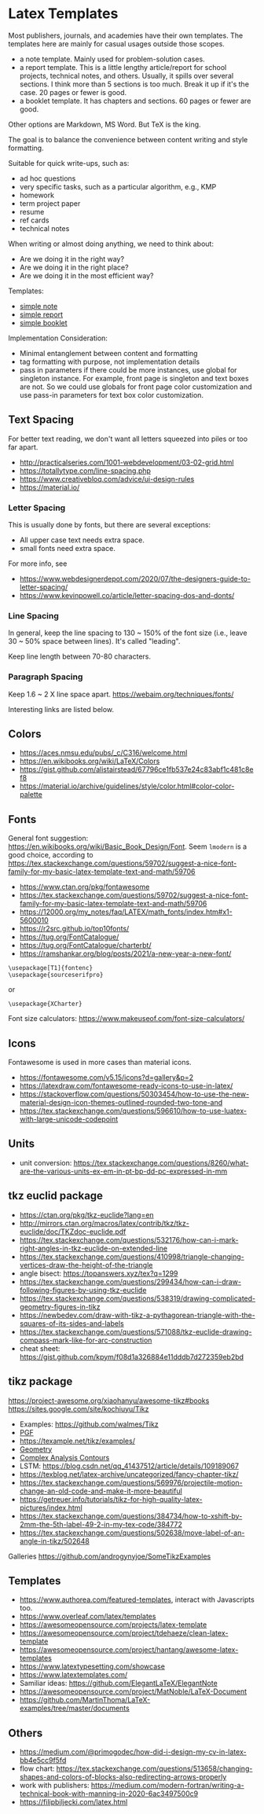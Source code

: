 # Latex Templates

Most publishers, journals, and academies have their own templates. The 
templates here are mainly for casual usages outside those scopes.
- a note template. Mainly used for problem-solution cases.
- a report template. This is a little lengthy article/report for school 
  projects, technical notes, and others. Usually, it spills over several 
  sections. I think more than 5 sections is too much. Break it up if it's 
  the case. 20 pages or fewer is good.
- a booklet template. It has chapters and sections. 60 pages or fewer are good.

Other options are Markdown, MS Word. But TeX is the king.

The goal is to balance the convenience between content writing and style
formatting.

Suitable for quick write-ups, such as:
- ad hoc questions
- very specific tasks, such as a particular algorithm, e.g., KMP
- homework
- term project paper
- resume
- ref cards
- technical notes

When writing or almost doing anything, we need to think about:
- Are we doing it in the right way?
- Are we doing it in the right place?
- Are we doing it in the most efficient way?

Templates:
- [simple note](simple-note/README.md)
- [simple report](simple-report/README.md)
- [simple booklet](simple-booklet/README.md)

Implementation Consideration:
- Minimal entanglement between content and formatting
- tag formatting with purpose, not implementation details
- pass in parameters if there could be more instances, use global for singleton 
  instance. For example, front page is singleton and text boxes are not. So we
  could use globals for front page color customization and use pass-in 
  parameters for text box color customization.

## Text Spacing
For better text reading, we don't want all letters squeezed into piles or too far apart.
- http://practicalseries.com/1001-webdevelopment/03-02-grid.html
- https://totallytype.com/line-spacing.php
- https://www.creativebloq.com/advice/ui-design-rules
- https://material.io/

### Letter Spacing
This is usually done by fonts, but there are several exceptions:
- All upper case text needs extra space.
- small fonts need extra space.

For more info, see
- https://www.webdesignerdepot.com/2020/07/the-designers-guide-to-letter-spacing/
- https://www.kevinpowell.co/article/letter-spacing-dos-and-donts/

### Line Spacing
In general, keep the line spacing to 130 ~ 150% of the font size (i.e., leave 30 ~ 50% space between lines).
It's called "leading".

Keep line length between 70-80 characters.

### Paragraph Spacing
Keep 1.6 ~ 2 X line space apart.
https://webaim.org/techniques/fonts/


Interesting links are listed below.

## Colors

- https://aces.nmsu.edu/pubs/_c/C316/welcome.html
- https://en.wikibooks.org/wiki/LaTeX/Colors
- https://gist.github.com/alistairstead/67796ce1fb537e24c83abf1c481c8ef8
- https://material.io/archive/guidelines/style/color.html#color-color-palette



## Fonts
General font suggestion: https://en.wikibooks.org/wiki/Basic_Book_Design/Font. 
Seem ```lmodern``` is a good choice, according to 
https://tex.stackexchange.com/questions/59702/suggest-a-nice-font-family-for-my-basic-latex-template-text-and-math/59706
- https://www.ctan.org/pkg/fontawesome
- https://tex.stackexchange.com/questions/59702/suggest-a-nice-font-family-for-my-basic-latex-template-text-and-math/59706
- https://12000.org/my_notes/faq/LATEX/math_fonts/index.htm#x1-5600010
- https://r2src.github.io/top10fonts/
- https://tug.org/FontCatalogue/
- https://tug.org/FontCatalogue/charterbt/
- https://ramshankar.org/blog/posts/2021/a-new-year-a-new-font/

```
\usepackage[T1]{fontenc}
\usepackage{sourceserifpro}
```
or

```\usepackage{XCharter}```

Font size calculators: https://www.makeuseof.com/font-size-calculators/

## Icons
Fontawesome is used in more cases than material icons.
- https://fontawesome.com/v5.15/icons?d=gallery&p=2
- https://latexdraw.com/fontawesome-ready-icons-to-use-in-latex/
- https://stackoverflow.com/questions/50303454/how-to-use-the-new-material-design-icon-themes-outlined-rounded-two-tone-and
- https://tex.stackexchange.com/questions/596610/how-to-use-luatex-with-large-unicode-codepoint

## Units

- unit conversion: https://tex.stackexchange.com/questions/8260/what-are-the-various-units-ex-em-in-pt-bp-dd-pc-expressed-in-mm


## tkz euclid package

- https://ctan.org/pkg/tkz-euclide?lang=en
- http://mirrors.ctan.org/macros/latex/contrib/tkz/tkz-euclide/doc/TKZdoc-euclide.pdf
- https://tex.stackexchange.com/questions/532176/how-can-i-mark-right-angles-in-tkz-euclide-on-extended-line
- https://tex.stackexchange.com/questions/410998/triangle-changing-vertices-draw-the-height-of-the-triangle
- angle bisect: https://topanswers.xyz/tex?q=1299
- https://tex.stackexchange.com/questions/299434/how-can-i-draw-following-figures-by-using-tkz-euclide
- https://tex.stackexchange.com/questions/538319/drawing-complicated-geometry-figures-in-tikz
- https://newbedev.com/draw-with-tikz-a-pythagorean-triangle-with-the-squares-of-its-sides-and-labels
- https://tex.stackexchange.com/questions/571088/tkz-euclide-drawing-compass-mark-like-for-arc-construction
- cheat sheet: https://gist.github.com/kpym/f08d1a326884e11dddb7d272359eb2bd

## tikz package
https://project-awesome.org/xiaohanyu/awesome-tikz#books
https://sites.google.com/site/kochiuyu/Tikz

- Examples: https://github.com/walmes/Tikz
- [PGF](https://github.com/pgf-tikz/pgf)
- https://texample.net/tikz/examples/
- [Geometry](https://texample.net/tikz/examples/area/geometry/)
- [Complex Analysis Contours](https://sagodev.com/how-to-draw-these-closed-contours-diagrams-using-tikz-or-pstricks/)
- LSTM: https://blog.csdn.net/qq_41437512/article/details/109189067
- https://texblog.net/latex-archive/uncategorized/fancy-chapter-tikz/
- https://tex.stackexchange.com/questions/569976/projectile-motion-change-an-old-code-and-make-it-more-beautiful
- https://getreuer.info/tutorials/tikz-for-high-quality-latex-pictures/index.html
- https://tex.stackexchange.com/questions/384734/how-to-xshift-by-2mm-the-5th-label-49-2-in-my-tex-code/384772
- https://tex.stackexchange.com/questions/502638/move-label-of-an-angle-in-tikz/502648

Galleries
https://github.com/androgynyjoe/SomeTikzExamples
## Templates

- https://www.authorea.com/featured-templates, interact with Javascripts too.
- https://www.overleaf.com/latex/templates
- https://awesomeopensource.com/projects/latex-template
- https://awesomeopensource.com/project/tdehaeze/clean-latex-template
- https://awesomeopensource.com/project/hantang/awesome-latex-templates
- https://www.latextypesetting.com/showcase
- https://www.latextemplates.com/
- Samiliar ideas: https://github.com/ElegantLaTeX/ElegantNote
- https://awesomeopensource.com/project/MatNoble/LaTeX-Document
- https://github.com/MartinThoma/LaTeX-examples/tree/master/documents

## Others

- https://medium.com/@primogodec/how-did-i-design-my-cv-in-latex-bb4e5cc9f5fd
- flow chart: https://tex.stackexchange.com/questions/513658/changing-shapes-and-colors-of-blocks-also-redirecting-arrows-properly
- work with publishers: https://medium.com/modern-fortran/writing-a-technical-book-with-manning-in-2020-6ac3497500c9
- https://filipbiljecki.com/latex.html

